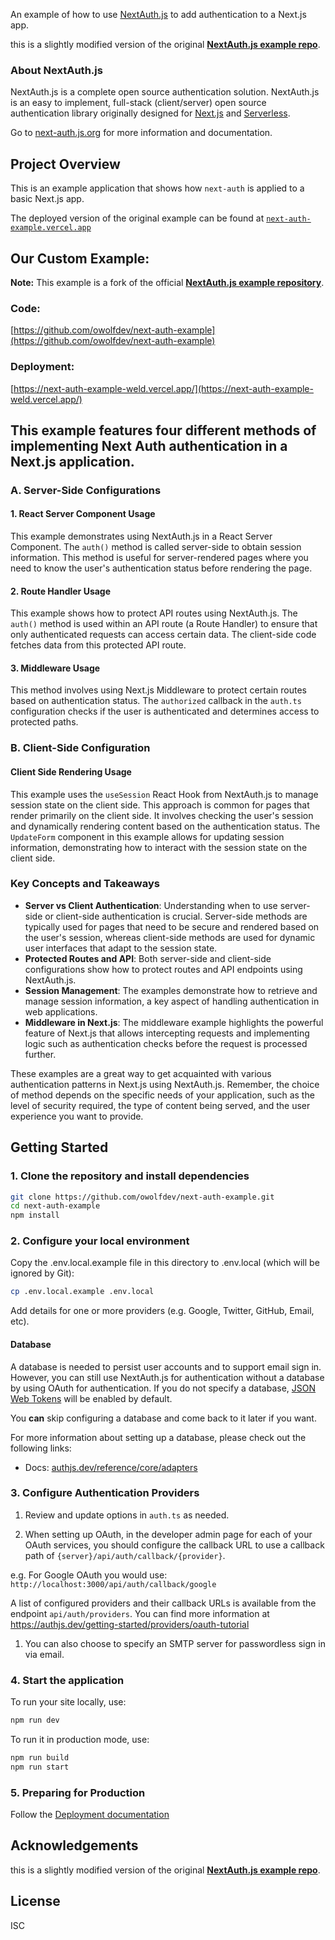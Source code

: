 An example of how to use [NextAuth.js](https://next-auth.js.org) to add authentication to a Next.js app.

this is a slightly modified version of the original **[NextAuth.js example repo](https://github.com/nextauthjs/next-auth-example.git)**.

### About NextAuth.js

NextAuth.js is a complete open source authentication solution. NextAuth.js is an easy to implement, full-stack (client/server) open source authentication library originally designed for [Next.js](https://nextjs.org) and [Serverless](https://vercel.com).

Go to [next-auth.js.org](https://authjs.dev) for more information and documentation.

## Project Overview

This is an example application that shows how `next-auth` is applied to a basic Next.js app.

The deployed version of the original example can be found at [`next-auth-example.vercel.app`](https://next-auth-example.vercel.app)

## Our Custom Example:

**Note:** This example is a fork of the official **[NextAuth.js example repository](https://github.com/nextauthjs/next-auth-example.git)**.

### Code:

[https://github.com/owolfdev/next-auth-example](https://github.com/owolfdev/next-auth-example)

### Deployment:

[https://next-auth-example-weld.vercel.app/](https://next-auth-example-weld.vercel.app/)

## This example features four different methods of implementing Next Auth authentication in a Next.js application.

### A. Server-Side Configurations

#### 1. React Server Component Usage

This example demonstrates using NextAuth.js in a React Server Component. The `auth()` method is called server-side to obtain session information. This method is useful for server-rendered pages where you need to know the user's authentication status before rendering the page.

#### 2. Route Handler Usage

This example shows how to protect API routes using NextAuth.js. The `auth()` method is used within an API route (a Route Handler) to ensure that only authenticated requests can access certain data. The client-side code fetches data from this protected API route.

#### 3. Middleware Usage

This method involves using Next.js Middleware to protect certain routes based on authentication status. The `authorized` callback in the `auth.ts` configuration checks if the user is authenticated and determines access to protected paths.

### B. Client-Side Configuration

#### Client Side Rendering Usage

This example uses the `useSession` React Hook from NextAuth.js to manage session state on the client side. This approach is common for pages that render primarily on the client side. It involves checking the user's session and dynamically rendering content based on the authentication status. The `UpdateForm` component in this example allows for updating session information, demonstrating how to interact with the session state on the client side.

### Key Concepts and Takeaways

- **Server vs Client Authentication**: Understanding when to use server-side or client-side authentication is crucial. Server-side methods are typically used for pages that need to be secure and rendered based on the user's session, whereas client-side methods are used for dynamic user interfaces that adapt to the session state.
- **Protected Routes and API**: Both server-side and client-side configurations show how to protect routes and API endpoints using NextAuth.js.
- **Session Management**: The examples demonstrate how to retrieve and manage session information, a key aspect of handling authentication in web applications.
- **Middleware in Next.js**: The middleware example highlights the powerful feature of Next.js that allows intercepting requests and implementing logic such as authentication checks before the request is processed further.

These examples are a great way to get acquainted with various authentication patterns in Next.js using NextAuth.js. Remember, the choice of method depends on the specific needs of your application, such as the level of security required, the type of content being served, and the user experience you want to provide.

## Getting Started

### 1. Clone the repository and install dependencies

```bash
git clone https://github.com/owolfdev/next-auth-example.git
cd next-auth-example
npm install
```

### 2. Configure your local environment

Copy the .env.local.example file in this directory to .env.local (which will be ignored by Git):

```bash
cp .env.local.example .env.local
```

Add details for one or more providers (e.g. Google, Twitter, GitHub, Email, etc).

#### Database

A database is needed to persist user accounts and to support email sign in. However, you can still use NextAuth.js for authentication without a database by using OAuth for authentication. If you do not specify a database, [JSON Web Tokens](https://jwt.io/introduction) will be enabled by default.

You **can** skip configuring a database and come back to it later if you want.

For more information about setting up a database, please check out the following links:

- Docs: [authjs.dev/reference/core/adapters](https://authjs.dev/reference/core/adapters)

### 3. Configure Authentication Providers

1. Review and update options in `auth.ts` as needed.

2. When setting up OAuth, in the developer admin page for each of your OAuth services, you should configure the callback URL to use a callback path of `{server}/api/auth/callback/{provider}`.

e.g. For Google OAuth you would use: `http://localhost:3000/api/auth/callback/google`

A list of configured providers and their callback URLs is available from the endpoint `api/auth/providers`. You can find more information at https://authjs.dev/getting-started/providers/oauth-tutorial

1. You can also choose to specify an SMTP server for passwordless sign in via email.

### 4. Start the application

To run your site locally, use:

```bash
npm run dev
```

To run it in production mode, use:

```bash
npm run build
npm run start
```

### 5. Preparing for Production

Follow the [Deployment documentation](https://authjs.dev/getting-started/deployment)

## Acknowledgements

this is a slightly modified version of the original **[NextAuth.js example repo](https://github.com/nextauthjs/next-auth-example.git)**.

## License

ISC
